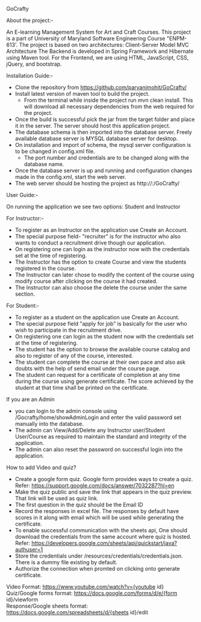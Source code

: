 GoCrafty

About the project:-

An E-learning Management System for Art and Craft Courses. This project is a part of University of Maryland Software Engineering Course "ENPM-613'. 
The project is based on two architectures:
	Client-Server Model
	MVC Architecture
The Backend is developed in Spring Framework and Hibernate using Maven tool.
For the Frontend, we are using HTML, JavaScript, CSS, jQuery, and bootstrap.

Installation Guide:-

- Clone the repository from https://github.com/paryanimohit/GoCrafty/
- Install latest version of maven tool to build the project.
	- From the terminal while inside the project run mvn clean install. This will download all necessary dependencies from the web required for the project.
- Once the build is successful pick the jar from the target folder and place it in the server. The server should host this application project.
- The database schema is then imported into the database server. Freely available database server is MYSQL database server for desktop.
- On installation and import of schema, the mysql server configuration is to be changed in config.xml file.
	- The port number and credentials are to be changed along with the database name.
- Once the database server is up and running and configuration changes made in the config.xml, start the web server.
- The web server should be hosting the project as http://<webaddress or localhost>:<port>/GoCrafty/

User Guide:-

On running the application we see two options: Student and Instructor

For Instructor:-
- To register as an Instructor on the application use Create an Account.
- The special purpose field- "recruiter" is for the instructor who also wants to conduct a recruitment drive though our application.
- On registering one can login as the instructor now with the credentials set at the time of registering.
- The Instructor has the option to create Course and view the students registered in the course.
- The Instructor can later chose to modify the content of the course using modify course after clicking on the course it had created.
- The Instructor can also choose the delete the course under the same section. 

For Student:-
- To register as a student on the application use Create an Account.
- The special purpose field "apply for job" is basically for the user who wish to participate in the recruitment drive.
- On registering one can login as the student now with the credentials set at the time of registering.
- The student has the option to browse the available course catalog and also to register of any of the course, interested.
- The student can complete the course at their own pace and also ask doubts with the help of send email under the course page.
- The student can request for a certificate of completion at any time during the course using generate certificate. The score achieved by the student at that time shall be printed on the certificate.

If you are an Admin 
- you can login to the admin console using <domainname>/Gocrafty/home/showAdminLogin and enter the valid password set manually into the database.
- The admin can View/Add/Delete any Instructor user/Student User/Course as required to maintain the standard and integrity of the application.
- The admin can also reset the password on successful login into the application.

How to add Video and quiz?
- Create a google form quiz. Google form provides ways to create a quiz. Refer: https://support.google.com/docs/answer/7032287?hl=en
- Make the quiz public and save the link that appears in the quiz preview. That link will be used as quiz link.
- The first question in the quiz should be the Email ID
- Record the responses in excel file. The responses by default have scores in it along with email which will be used while generating the certificate.
- To enable successful communication with the sheets api, One should download the credentials from the same account where quiz is hosted. Refer: https://developers.google.com/sheets/api/quickstart/java?authuser=1
- Store the credentials under /resources/credentials/credentials.json. There is a dummy file existing by default.
- Authorize the connection when promted on clicking onto generate certificate.

Video Format: https://www.youtube.com/watch?v={youtube id} <br />
Quiz/Google forms format: https://docs.google.com/forms/d/e/{form id}/viewform <br />
Response/Google sheets format: https://docs.google.com/spreadsheets/d/{sheets id}/edit <br />
